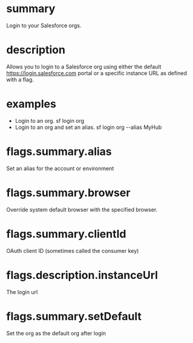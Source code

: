 # summary

Login to your Salesforce orgs.

# description

Allows you to login to a Salesforce org using either the default https://login.salesforce.com portal or a specific instance URL as defined with a flag.

# examples

- Login to an org.
  sf login org
- Login to an org and set an alias.
  sf login org --alias MyHub

# flags.summary.alias

Set an alias for the account or environment

# flags.summary.browser

Override system default browser with the specified browser.

# flags.summary.clientId

OAuth client ID (sometimes called the consumer key)

# flags.description.instanceUrl

The login url

# flags.summary.setDefault

Set the org as the default org after login
